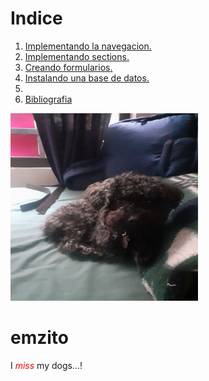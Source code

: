 # Indice

1. [Implementando la navegacion.](1navbar.md)
2. [Implementando sections.](2sections.md)
3. [Creando formularios.](3formularios.md)
4. [Instalando una base de datos.](4database.md)
5. 
10. [Bibliografia](10bibliografia.md)

<img src="img/enzito.jpg" width="300" height="300" margin="50 50"/>
<h1>emzito</h1>
<p>I <em style="color:red">miss</em> my dogs...!</p>